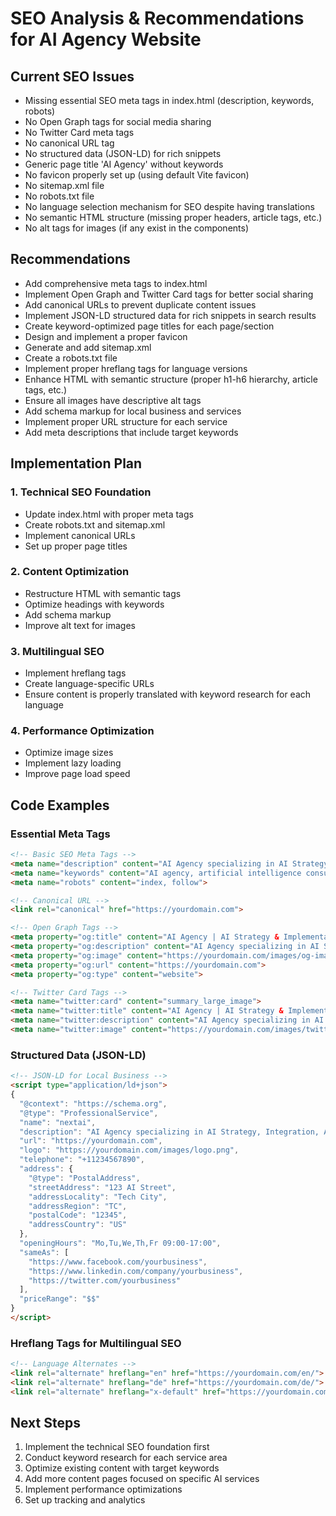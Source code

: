 # SEO Analysis & Recommendations for AI Agency Website

## Current SEO Issues

- Missing essential SEO meta tags in index.html (description, keywords, robots)
- No Open Graph tags for social media sharing
- No Twitter Card meta tags
- No canonical URL tag
- No structured data (JSON-LD) for rich snippets
- Generic page title 'AI Agency' without keywords
- No favicon properly set up (using default Vite favicon)
- No sitemap.xml file
- No robots.txt file
- No language selection mechanism for SEO despite having translations
- No semantic HTML structure (missing proper headers, article tags, etc.)
- No alt tags for images (if any exist in the components)

## Recommendations

- Add comprehensive meta tags to index.html
- Implement Open Graph and Twitter Card tags for better social sharing
- Add canonical URLs to prevent duplicate content issues
- Implement JSON-LD structured data for rich snippets in search results
- Create keyword-optimized page titles for each page/section
- Design and implement a proper favicon
- Generate and add sitemap.xml
- Create a robots.txt file
- Implement proper hreflang tags for language versions
- Enhance HTML with semantic structure (proper h1-h6 hierarchy, article tags, etc.)
- Ensure all images have descriptive alt tags
- Add schema markup for local business and services
- Implement proper URL structure for each service
- Add meta descriptions that include target keywords

## Implementation Plan

### 1. Technical SEO Foundation

- Update index.html with proper meta tags
- Create robots.txt and sitemap.xml
- Implement canonical URLs
- Set up proper page titles

### 2. Content Optimization

- Restructure HTML with semantic tags
- Optimize headings with keywords
- Add schema markup
- Improve alt text for images

### 3. Multilingual SEO

- Implement hreflang tags
- Create language-specific URLs
- Ensure content is properly translated with keyword research for each language

### 4. Performance Optimization

- Optimize image sizes
- Implement lazy loading
- Improve page load speed

## Code Examples

### Essential Meta Tags

```html
<!-- Basic SEO Meta Tags -->
<meta name="description" content="AI Agency specializing in AI Strategy, Integration, Analytics, Automation, Compliance, and Training for businesses of all sizes.">
<meta name="keywords" content="AI agency, artificial intelligence consulting, AI strategy, AI integration, AI analytics, process automation">
<meta name="robots" content="index, follow">

<!-- Canonical URL -->
<link rel="canonical" href="https://yourdomain.com">

<!-- Open Graph Tags -->
<meta property="og:title" content="AI Agency | AI Strategy & Implementation Services">
<meta property="og:description" content="AI Agency specializing in AI Strategy, Integration, Analytics, Automation, Compliance, and Training for businesses of all sizes.">
<meta property="og:image" content="https://yourdomain.com/images/og-image.jpg">
<meta property="og:url" content="https://yourdomain.com">
<meta property="og:type" content="website">

<!-- Twitter Card Tags -->
<meta name="twitter:card" content="summary_large_image">
<meta name="twitter:title" content="AI Agency | AI Strategy & Implementation Services">
<meta name="twitter:description" content="AI Agency specializing in AI Strategy, Integration, Analytics, Automation, Compliance, and Training for businesses of all sizes.">
<meta name="twitter:image" content="https://yourdomain.com/images/twitter-image.jpg">
```

### Structured Data (JSON-LD)

```html
<!-- JSON-LD for Local Business -->
<script type="application/ld+json">
{
  "@context": "https://schema.org",
  "@type": "ProfessionalService",
  "name": "nextai",
  "description": "AI Agency specializing in AI Strategy, Integration, Analytics, Automation, Compliance, and Training.",
  "url": "https://yourdomain.com",
  "logo": "https://yourdomain.com/images/logo.png",
  "telephone": "+11234567890",
  "address": {
    "@type": "PostalAddress",
    "streetAddress": "123 AI Street",
    "addressLocality": "Tech City",
    "addressRegion": "TC",
    "postalCode": "12345",
    "addressCountry": "US"
  },
  "openingHours": "Mo,Tu,We,Th,Fr 09:00-17:00",
  "sameAs": [
    "https://www.facebook.com/yourbusiness",
    "https://www.linkedin.com/company/yourbusiness",
    "https://twitter.com/yourbusiness"
  ],
  "priceRange": "$$"
}
</script>
```

### Hreflang Tags for Multilingual SEO

```html
<!-- Language Alternates -->
<link rel="alternate" hreflang="en" href="https://yourdomain.com/en/">
<link rel="alternate" hreflang="de" href="https://yourdomain.com/de/">
<link rel="alternate" hreflang="x-default" href="https://yourdomain.com/">
```

## Next Steps

1. Implement the technical SEO foundation first
2. Conduct keyword research for each service area
3. Optimize existing content with target keywords
4. Add more content pages focused on specific AI services
5. Implement performance optimizations
6. Set up tracking and analytics